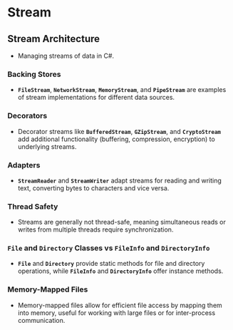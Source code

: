 # Stream

## Stream Architecture

- Managing streams of data in C#.

### Backing Stores

- **`FileStream`**, **`NetworkStream`**, **`MemoryStream`**, and **`PipeStream`** are examples of stream implementations for different data sources.

### Decorators

- Decorator streams like **`BufferedStream`**, **`GZipStream`**, and **`CryptoStream`** add additional functionality (buffering, compression, encryption) to underlying streams.

### Adapters

- **`StreamReader`** and **`StreamWriter`** adapt streams for reading and writing text, converting bytes to characters and vice versa.

### Thread Safety

- Streams are generally not thread-safe, meaning simultaneous reads or writes from multiple threads require synchronization.

### **`File`** and **`Directory`** Classes vs **`FileInfo`** and **`DirectoryInfo`**

- **`File`** and **`Directory`** provide static methods for file and directory operations, while **`FileInfo`** and **`DirectoryInfo`** offer instance methods.

### Memory-Mapped Files

- Memory-mapped files allow for efficient file access by mapping them into memory, useful for working with large files or for inter-process communication.
